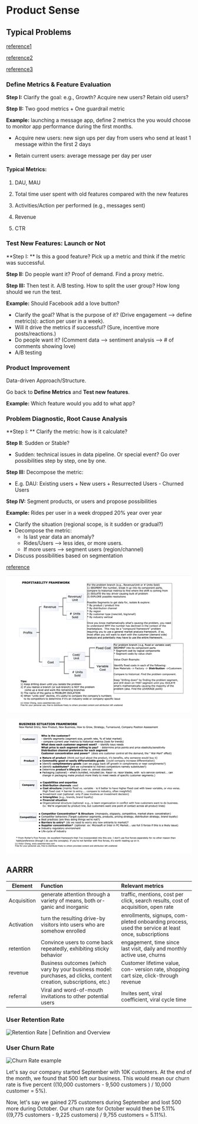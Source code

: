 # Product Sense



## Typical Problems

[reference1](https://www.youtube.com/watch?v=Jg_AnlGzU7Y)

[reference2](https://instant.1point3acres.com/thread/679303)

[reference3](https://www.1point3acres.com/bbs/thread-757457-1-1.html)

### Define Metrics & Feature Evaluation

**Step I:** Clarify the goal: e.g., Growth? Acquire new users? Retain old users? 

**Step II:** Two good metrics + One guardrail metric



**Example:** launching a message app, define 2 metrics the you would choose to monitor app performance during the first months. 

- Acquire new users: new sign ups per day from users who send at least 1 message within the first 2 days

- Retain current users: average message per day per user



#### Typical Metrics:

1. DAU, MAU

2. Total time user spent with old features compared with the new features

3. Activities/Action per performed (e.g., messages sent)

4. Revenue

5. CTR

   

### Test New Features: Launch or Not

**Step I: ** Is this a good feature? Pick up a metric and think if the metric was successful. 

**Step II:** Do people want it? Proof of demand. Find a proxy metric.

**Step III:** Then test it. A/B testing. How to split the user group? How long should we run the test. 



**Example:** Should Facebook add a love button?

- Clarify the goal? What is the purpose of it? (Drive engagement --> define metric(s): action per user in a week). 
- Will it drive the metrics if successful? (Sure, incentive more posts/reactions.)
- Do people want it? (Comment data --> sentiment analysis --> # of comments showing love)
- A/B testing



### Product Improvement

Data-driven Approach/Structure. 

Go back to **Define Metrics** and **Test new features**. 



**Example:** Which feature would you add to what app? 



### Problem Diagnostic, Root Cause Analysis

**Step I: ** Clarify the metric: how is it calculate? 

**Step II**: Sudden or Stable? 

- Sudden: technical issues in data pipeline. Or special event? Go over possibilities step by step, one by one.

**Step III:** Decompose the metric: 

- E.g. DAU: Existing users + New users + Resurrected Users - Churned Users

**Step IV:** Segment products, or users and propose possibilities



**Example:** Rides per user in a week dropped 20% year over year

- Clarify the situation (regional scope, is it sudden or gradual?)
- Decompose the metric: 
  - Is last year data an anomaly? 
  - Rides/Users --> less ides, or more users. 
  - If more users --> segment users (region/channel)
- Discuss possibilities based on segmentation



[reference](https://www.caseinterview.com/case_interview_frameworks.pdf)

![product_sense1.png](https://github.com/dongzhang84/Study_Notes/blob/main/figures/AB_testing/product_sense1.png?raw=true)

![product_sense2.png](https://github.com/dongzhang84/Study_Notes/blob/main/figures/AB_testing/product_sense2.png?raw=true)



## AARRR



| **Element** | **Function**                                                 | **Relevant metrics**                                         |
| ----------- | :----------------------------------------------------------- | :----------------------------------------------------------- |
| Acquisition | generate attention through a variety of means, both or- ganic and inorganic | traffic, mentions, cost per click, search results, cost of acquisition, open rate |
| Activation  | turn the resulting drive-by visitors into users who are somehow enrolled | enrollments, signups, com- pleted onboarding process, used the service at least once, subscriptions |
| retention   | Convince users to come back repeatedly, exhibiting sticky behavior | engagement, time since last visit, daily and monthly active use, churns |
| revenue     | Business outcomes (which vary by your business model: purchases, ad clicks, content creation, subscriptions, etc.) | Customer lifetime value, con- version rate, shopping cart size, click-through revenue |
| referral    | Viral and word-of-mouth invitations to other potential users | Invites sent, viral coefficient, viral cycle time            |





### User Retention Rate

![Retention Rate | Definition and Overview](https://www.productplan.com/uploads/customer-retention-rate-1024x536.jpg)



### User Churn Rate

![Churn Rate example](https://blog.hubspot.com/hs-fs/hubfs/Churn%20Rate.png?width=500&name=Churn%20Rate.png)



Let's say our company started September with 10K customers. At the end of the month, we found that 500 left our business. This would mean our churn rate is five percent ((10,000 customers - 9,500 customers ) / 10,000 customer = 5%).

Now, let's say we gained 275 customers during September and lost 500 more during October. Our churn rate for October would then be 5.11% ((9,775 customers - 9,225 customers) / 9,755 customers = 5.11%).

